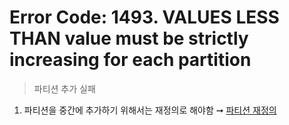 Error Code: 1493. VALUES LESS THAN value must be strictly increasing for each partition
===
>파티션 추가 실패

1. 파티션을 중간에 추가하기 위해서는 재정의로 해야함 ➞ [파티션 재정의](../Partition.md#재정의)